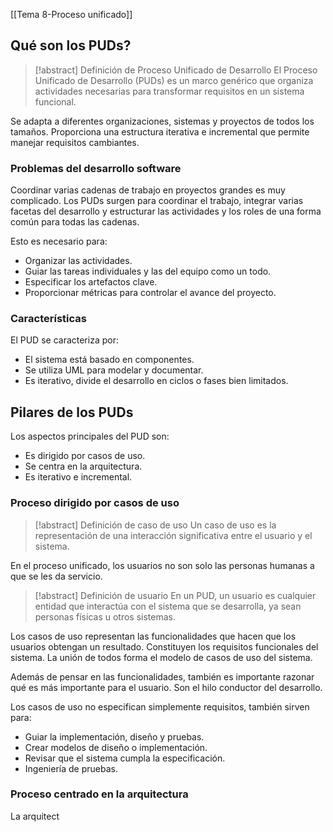 [[Tema 8-Proceso unificado]]

## Qué son los PUDs?
> [!abstract] Definición de Proceso Unificado de Desarrollo
> El Proceso Unificado de Desarrollo (PUDs) es un marco genérico que organiza actividades necesarias para transformar requisitos en un sistema funcional.

Se adapta a diferentes organizaciones, sistemas y proyectos de todos los tamaños. Proporciona una estructura iterativa e incremental que permite manejar requisitos cambiantes.

### Problemas del desarrollo software
Coordinar varias cadenas de trabajo en proyectos grandes es muy complicado. Los PUDs surgen para coordinar el trabajo, integrar varias facetas del desarrollo y estructurar las actividades y los roles de una forma común para todas las cadenas.

Esto es necesario para:
+ Organizar las actividades.
+ Guiar las tareas individuales y las del equipo como un todo.
+ Especificar los artefactos clave.
+ Proporcionar métricas para controlar el avance del proyecto.

### Características
El PUD se caracteriza por:
+ El sistema está basado en componentes.
+ Se utiliza UML para modelar y documentar.
+ Es iterativo, divide el desarrollo en ciclos o fases bien limitados.

## Pilares de los PUDs
Los aspectos principales del PUD son:
+ Es dirigido por casos de uso.
+ Se centra en la arquitectura.
+ Es iterativo e incremental.

### Proceso dirigido por casos de uso
> [!abstract] Definición de caso de uso
> Un caso de uso es la representación de una interacción significativa entre el usuario y el sistema.

En el proceso unificado, los usuarios no son solo las personas humanas a que se les da servicio.

> [!abstract] Definición de usuario 
> En un PUD, un usuario es cualquier entidad que interactúa con el sistema que se desarrolla, ya sean personas físicas u otros sistemas.

Los casos de uso representan las funcionalidades que hacen que los usuarios obtengan un resultado. Constituyen los requisitos funcionales del sistema. La unión de todos forma el modelo de casos de uso del sistema.

Además de pensar en las funcionalidades, también es importante razonar qué es más importante para el usuario. Son el hilo conductor del desarrollo.

Los casos de uso no especifican simplemente requisitos, también sirven para:
+ Guiar la implementación, diseño y pruebas.
+ Crear modelos de diseño o implementación.
+ Revisar que el sistema cumpla la especificación.
+ Ingeniería de pruebas.

### Proceso centrado en la arquitectura
La arquitect